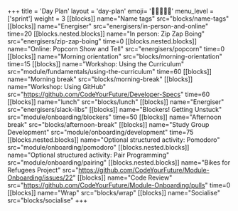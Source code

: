 +++
title = 'Day Plan'
layout = 'day-plan'
emoji= '🧑🏾‍🤝‍🧑🏾'
menu_level = ['sprint']
weight = 3
[[blocks]]
name="Name tags"
src="blocks/name-tags"
[[blocks]]
name="Energiser"
src="energisers/in-person-and-online"
time=20
[[blocks.nested.blocks]]
name="In person: Zip Zap Boing"
src="energisers/zip-zap-boing"
time=0
[[blocks.nested.blocks]]
name="Online: Popcorn Show and Tell"
src="energisers/popcorn"
time=0
[[blocks]]
name="Morning orientation"
src="blocks/morning-orientation"
time=15
[[blocks]]
name="Workshop: Using the Curriculum"
src="module/fundamentals/using-the-curriculum"
time=60
[[blocks]]
name="Morning break"
src="blocks/morning-break"
[[blocks]]
name="Workshop: Using GitHub"
src="https://github.com/CodeYourFuture/Developer-Specs"
time=60
[[blocks]]
name="lunch"
src="blocks/lunch"
[[blocks]]
name="Energiser"
src="energisers/slack-libs"
[[blocks]]
name="Blockers! Getting Unstuck"
src="module/onboarding/blockers"
time=50
[[blocks]]
name="Afternoon break"
src="blocks/afternoon-break"
[[blocks]]
name="Study Group Development"
src="module/onboarding/development"
time=75
[[blocks.nested.blocks]]
name="Optional structured activity: Pomodoro"
src="module/onboarding/pomodoro"
[[blocks.nested.blocks]]
name="Optional structured activity: Pair Programming"
src="module/onboarding/pairing"
[[blocks.nested.blocks]]
name="Bikes for Refugees Project"
src="https://github.com/CodeYourFuture/Module-Onboarding/issues/22"
[[blocks]]
name="Code Review"
src="https://github.com/CodeYourFuture/Module-Onboarding/pulls"
time=0
[[blocks]]
name="Wrap"
src="blocks/wrap"
[[blocks]]
name="Socialise"
src="blocks/socialise"
+++
